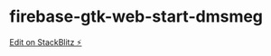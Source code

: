 # firebase-gtk-web-start-dmsmeg

[Edit on StackBlitz ⚡️](https://stackblitz.com/edit/firebase-gtk-web-start-dmsmeg)